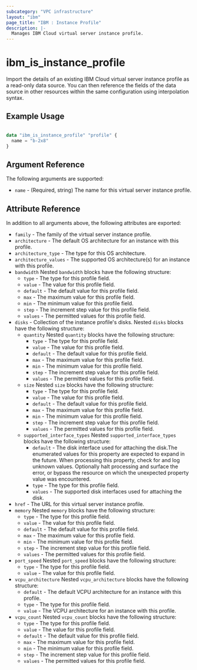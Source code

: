 ```yaml
---
subcategory: "VPC infrastructure"
layout: "ibm"
page_title: "IBM : Instance Profile"
description: |-
  Manages IBM Cloud virtual server instance profile.
---
```


# ibm\_is_instance_profile

Import the details of an existing IBM Cloud virtual server instance profile as a read-only data source. You can then reference the fields of the data source in other resources within the same configuration using interpolation syntax.


## Example Usage

```terraform

data "ibm_is_instance_profile" "profile" {
  name = "b-2x8"
}

```

## Argument Reference

The following arguments are supported:

* `name` - (Required, string) The name for this virtual server instance profile.

## Attribute Reference

In addition to all arguments above, the following attributes are exported:

* `family` - The family of the virtual server instance profile.
* `architecture` - The default OS architecture for an instance with this profile.
* `architecture_type` - The type for this OS architecture.
* `architecture_values` - The supported OS architecture(s) for an instance with this profile.
* `bandwidth`  Nested `bandwidth` blocks have the following structure:
  * `type` - The type for this profile field.
  * `value` - The value for this profile field.
  * `default` - The default value for this profile field.
  * `max` - The maximum value for this profile field.
  * `min` - The minimum value for this profile field.
  * `step` - The increment step value for this profile field.
  * `values` - The permitted values for this profile field.
* `disks` - Collection of the instance profile's disks. Nested `disks` blocks have the following structure:
  * `quantity`  Nested `quantity` blocks have the following structure:
    * `type` - The type for this profile field.
    * `value` - The value for this profile field.
    * `default` - The default value for this profile field.
    * `max` - The maximum value for this profile field.
    * `min` - The minimum value for this profile field.
    * `step` - The increment step value for this profile field.
    * `values` - The permitted values for this profile field.
  * `size`  Nested `size` blocks have the following structure:
    * `type` - The type for this profile field.
    * `value` - The value for this profile field.
    * `default` - The default value for this profile field.
    * `max` - The maximum value for this profile field.
    * `min` - The minimum value for this profile field.
    * `step` - The increment step value for this profile field.
    * `values` - The permitted values for this profile field.
  * `supported_interface_types`  Nested `supported_interface_types` blocks have the following structure:
    * `default` - The disk interface used for attaching the disk.The enumerated values for this property are expected to expand in the future. When processing this property, check for and log unknown values. Optionally halt processing and surface the error, or bypass the resource on which the unexpected property value was encountered.
    * `type` - The type for this profile field.
    * `values` - The supported disk interfaces used for attaching the disk.
* `href` - The URL for this virtual server instance profile.
* `memory`  Nested `memory` blocks have the following structure:
  * `type` - The type for this profile field.
  * `value` - The value for this profile field.
  * `default` - The default value for this profile field.
  * `max` - The maximum value for this profile field.
  * `min` - The minimum value for this profile field.
  * `step` - The increment step value for this profile field.
  * `values` - The permitted values for this profile field.
* `port_speed`  Nested `port_speed` blocks have the following structure:
  * `type` - The type for this profile field.
  * `value` - The value for this profile field.
* `vcpu_architecture`  Nested `vcpu_architecture` blocks have the following structure:
  * `default` - The default VCPU architecture for an instance with this profile.
  * `type` - The type for this profile field.
  * `value` - The VCPU architecture for an instance with this profile.
* `vcpu_count`  Nested `vcpu_count` blocks have the following structure:
  * `type` - The type for this profile field.
  * `value` - The value for this profile field.
  * `default` - The default value for this profile field.
  * `max` - The maximum value for this profile field.
  * `min` - The minimum value for this profile field.
  * `step` - The increment step value for this profile field.
  * `values` - The permitted values for this profile field.
